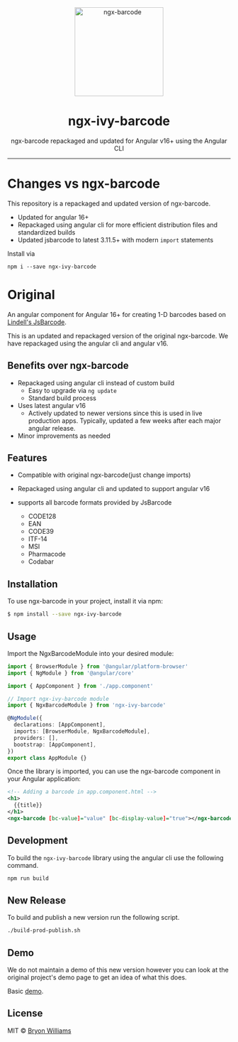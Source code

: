 <div align="center">
  <img src="https://cdn.rawgit.com/yobryon/ngx-barcode/master/docs/assets/ngx-barcode.svg" width="200px" alt="ngx-barcode">
  <h1 align="center">ngx-ivy-barcode</h1>
  <p>ngx-barcode repackaged and updated for Angular v16+ using the Angular CLI</p>
</div>

---

# Changes vs ngx-barcode

This repository is a repackaged and updated version of ngx-barcode.

- Updated for angular 16+
- Repackaged using angular cli for more efficient distribution files and standardized builds
- Updated jsbarcode to latest 3.11.5+ with modern `import` statements

Install via

`npm i --save ngx-ivy-barcode`

# Original

An angular component for Angular 16+ for creating 1-D barcodes based on [Lindell's JsBarcode](https://github.com/lindell/JsBarcode).

This is an updated and repackaged version of the original ngx-barcode. We have repackaged using the angular cli and angular v16.

## Benefits over ngx-barcode

- Repackaged using angular cli instead of custom build
  - Easy to upgrade via `ng update`
  - Standard build process
- Uses latest angular v16
  - Actively updated to newer versions since this is used in live production apps. Typically, updated a few weeks after each major angular release.
- Minor improvements as needed

## Features

- Compatible with original ngx-barcode(just change imports)
- Repackaged using angular cli and updated to support angular v16
- supports all barcode formats provided by JsBarcode

  - CODE128
  - EAN
  - CODE39
  - ITF-14
  - MSI
  - Pharmacode
  - Codabar

## Installation

To use ngx-barcode in your project, install it via npm:

```bash
$ npm install --save ngx-ivy-barcode
```

## Usage

Import the NgxBarcodeModule into your desired module:

```typescript
import { BrowserModule } from '@angular/platform-browser'
import { NgModule } from '@angular/core'

import { AppComponent } from './app.component'

// Import ngx-ivy-barcode module
import { NgxBarcodeModule } from 'ngx-ivy-barcode'

@NgModule({
  declarations: [AppComponent],
  imports: [BrowserModule, NgxBarcodeModule],
  providers: [],
  bootstrap: [AppComponent],
})
export class AppModule {}
```

Once the library is imported, you can use the ngx-barcode component in your Angular application:

```xml
<!-- Adding a barcode in app.component.html -->
<h1>
  {{title}}
</h1>
<ngx-barcode [bc-value]="value" [bc-display-value]="true"></ngx-barcode>
```

## Development

To build the `ngx-ivy-barcode` library using the angular cli use the following command.

```bash
npm run build
```

## New Release

To build and publish a new version run the following script.

```bash
./build-prod-publish.sh
```

## Demo

We do not maintain a demo of this new version however you can look at the original project's demo page to get an idea of what this does.

Basic [demo](https://yobryon.github.io/ngx-cdbarcode/demo/).

## License

MIT © [Bryon Williams](mailto:bryon.williams@live.com)
